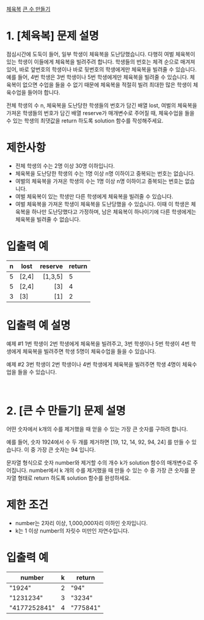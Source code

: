 [체육복](https://github.com/kchaeeun/codingTest_winterCamp/blob/master/greedy_algorithm/READ.md#1-%EC%B2%B4%EC%9C%A1%EB%B3%B5-%EB%AC%B8%EC%A0%9C-%EC%84%A4%EB%AA%85)
[큰 수 만들기](https://github.com/kchaeeun/codingTest_winterCamp/blob/master/greedy_algorithm/READ.md#2-%ED%81%B0-%EC%88%98-%EB%A7%8C%EB%93%A4%EA%B8%B0-%EB%AC%B8%EC%A0%9C-%EC%84%A4%EB%AA%85)

# 1. [체육복] 문제 설명
점심시간에 도둑이 들어, 일부 학생이 체육복을 도난당했습니다. 다행히 여벌 체육복이 있는 학생이 이들에게 체육복을 빌려주려 합니다. 학생들의 번호는 체격 순으로 매겨져 있어, 바로 앞번호의 학생이나 바로 뒷번호의 학생에게만 체육복을 빌려줄 수 있습니다. 예를 들어, 4번 학생은 3번 학생이나 5번 학생에게만 체육복을 빌려줄 수 있습니다. 체육복이 없으면 수업을 들을 수 없기 때문에 체육복을 적절히 빌려 최대한 많은 학생이 체육수업을 들어야 합니다.

전체 학생의 수 n, 체육복을 도난당한 학생들의 번호가 담긴 배열 lost, 여벌의 체육복을 가져온 학생들의 번호가 담긴 배열 reserve가 매개변수로 주어질 때, 체육수업을 들을 수 있는 학생의 최댓값을 return 하도록 solution 함수를 작성해주세요.

# 제한사항
* 전체 학생의 수는 2명 이상 30명 이하입니다.
* 체육복을 도난당한 학생의 수는 1명 이상 n명 이하이고 중복되는 번호는 없습니다.
* 여벌의 체육복을 가져온 학생의 수는 1명 이상 n명 이하이고 중복되는 번호는 없습니다.
* 여벌 체육복이 있는 학생만 다른 학생에게 체육복을 빌려줄 수 있습니다.
* 여벌 체육복을 가져온 학생이 체육복을 도난당했을 수 있습니다. 이때 이 학생은 체육복을 하나만 도난당했다고 가정하며, 남은 체육복이 하나이기에 다른 학생에게는 체육복을 빌려줄 수 없습니다.

# 입출력 예
|n   |lost   |reserve   |return   |
|---|---|--:|---|
|5   |[2,4]   |[1,3,5]   |5   |
|5   |[2,4]   |[3]   |4   |
|3   |[3]   |[1]   |2   |

# 입출력 예 설명
예제 #1
1번 학생이 2번 학생에게 체육복을 빌려주고, 3번 학생이나 5번 학생이 4번 학생에게 체육복을 빌려주면 학생 5명이 체육수업을 들을 수 있습니다.

예제 #2
3번 학생이 2번 학생이나 4번 학생에게 체육복을 빌려주면 학생 4명이 체육수업을 들을 수 있습니다. 

<br>

# 2. [큰 수 만들기] 문제 설명
어떤 숫자에서 k개의 수를 제거했을 때 얻을 수 있는 가장 큰 숫자를 구하려 합니다.

예를 들어, 숫자 1924에서 수 두 개를 제거하면 [19, 12, 14, 92, 94, 24] 를 만들 수 있습니다. 이 중 가장 큰 숫자는 94 입니다.

문자열 형식으로 숫자 number와 제거할 수의 개수 k가 solution 함수의 매개변수로 주어집니다. number에서 k 개의 수를 제거했을 때 만들 수 있는 수 중 가장 큰 숫자를 문자열 형태로 return 하도록 solution 함수를 완성하세요.

# 제한 조건
* number는 2자리 이상, 1,000,000자리 이하인 숫자입니다.
* k는 1 이상 number의 자릿수 미만인 자연수입니다.

# 입출력 예
|number   |k   |return   |
|---|---|---|
|"1924"   |2   |"94"   |
|"1231234"   |3   |"3234"   |
|"4177252841"   |4   |"775841"   |